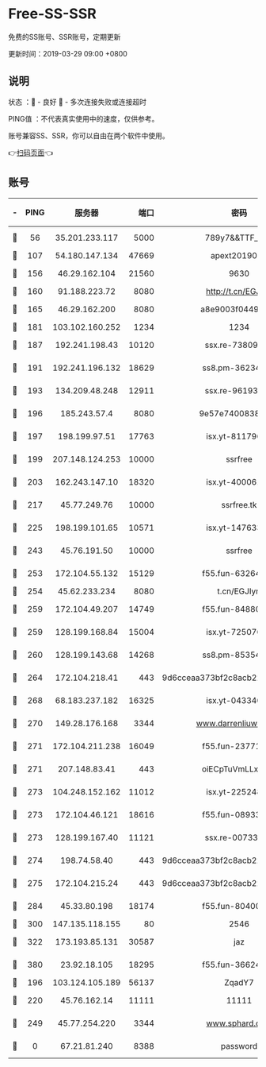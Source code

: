 # Free-SS-SSR

免费的SS账号、SSR账号，定期更新

更新时间：2019-03-29 09:00 +0800

## 说明

状态     ：🙂 - 良好 🙁 - 多次连接失败或连接超时

PING值   ：不代表真实使用中的速度，仅供参考。

账号兼容SS、SSR，你可以自由在两个软件中使用。

👉[扫码页面](https://liesauer.github.io/Free-SS-SSR/)👈

## 账号

|-|PING|服务器|端口|密码|加密方式|区域|
|:----:|:----:|:-----:|-----:|:----:|:----:|:----:|
|🙂|56|35.201.233.117|5000|789y7&&TTF_+><|aes-256-cfb|US|
|🙂|107|54.180.147.134|47669|apext2019001|chacha20|KR|
|🙂|156|46.29.162.104|21560|9630|aes-128-ctr|RU|
|🙂|160|91.188.223.72|8080|http://t.cn/EGJIyrl|rc4-md5|RU|
|🙂|165|46.29.162.200|8080|a8e9003f0449cea5|chacha20-ietf|RU|
|🙂|181|103.102.160.252|1234|1234|rc4-md5|JP|
|🙂|187|192.241.198.43|10120|ssx.re-73809534|aes-256-cfb|US|
|🙂|191|192.241.196.132|18629|ss8.pm-36234428|aes-256-cfb|US|
|🙂|193|134.209.48.248|12911|ssx.re-96193114|aes-256-cfb|US|
|🙂|196|185.243.57.4|8080|9e57e7400838a01e|chacha20-ietf|US|
|🙂|197|198.199.97.51|17763|isx.yt-81179662|aes-256-cfb|US|
|🙂|199|207.148.124.253|10000|ssrfree|aes-256-cfb|SG|
|🙂|203|162.243.147.10|18320|isx.yt-40006100|aes-256-cfb|US|
|🙂|217|45.77.249.76|10000|ssrfree.tk|aes-256-cfb|SG|
|🙂|225|198.199.101.65|10571|isx.yt-14763389|aes-256-cfb|US|
|🙂|243|45.76.191.50|10000|ssrfree|aes-256-cfb|SG|
|🙂|253|172.104.55.132|15129|f55.fun-63264424|aes-256-cfb|SG|
|🙂|254|45.62.233.234|8080|t.cn/EGJIyrl|rc4-md5|CA|
|🙂|259|172.104.49.207|14749|f55.fun-84880621|aes-256-cfb|SG|
|🙂|259|128.199.168.84|15004|isx.yt-72507623|aes-256-cfb|SG|
|🙂|260|128.199.143.68|14268|ss8.pm-85354499|aes-256-cfb|SG|
|🙂|264|172.104.218.41|443|9d6cceaa373bf2c8acb22e60b6a58be6|aes-256-cfb|US|
|🙂|268|68.183.237.182|16325|isx.yt-04334006|aes-256-cfb|SG|
|🙂|270|149.28.176.168|3344|www.darrenliuwei.com|aes-256-cfb|AU|
|🙂|271|172.104.211.238|16049|f55.fun-23771656|aes-256-cfb|US|
|🙂|271|207.148.83.41|443|oiECpTuVmLLxk4Ts|aes-256-cfb|AU|
|🙂|273|104.248.152.162|11012|isx.yt-22524807|aes-256-cfb|SG|
|🙂|273|172.104.46.121|18616|f55.fun-08933547|aes-256-cfb|SG|
|🙂|273|128.199.167.40|11121|ssx.re-00733888|aes-256-cfb|SG|
|🙂|274|198.74.58.40|443|9d6cceaa373bf2c8acb22e60b6a58be6|aes-256-cfb|US|
|🙂|275|172.104.215.24|443|9d6cceaa373bf2c8acb22e60b6a58be6|aes-256-cfb|US|
|🙂|284|45.33.80.198|18174|f55.fun-80400904|aes-256-cfb|US|
|🙂|300|147.135.118.155|80|2546|chacha20|US|
|🙂|322|173.193.85.131|30587|jaz|aes-256-cfb|US|
|🙂|380|23.92.18.105|18295|f55.fun-36624119|aes-256-cfb|US|
|🙂|196|103.124.105.189|56137|ZqadY7|chacha20|US|
|🙂|220|45.76.162.14|11111|11111|aes-256-cfb|SG|
|🙂|249|45.77.254.220|3344|www.sphard.com|aes-256-cfb|SG|
|🙁|0|67.21.81.240|8388|password|aes-256-cfb|US|
